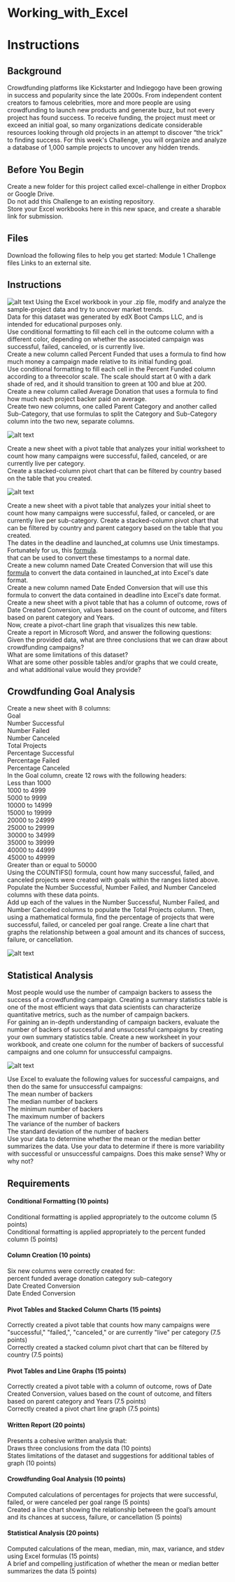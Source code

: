 # Working_with_Excel
# Instructions

## Background

Crowdfunding platforms like Kickstarter and Indiegogo have been growing in success and popularity since the late 2000s. From independent content creators to famous celebrities, more and more people are using crowdfunding to launch new products and generate buzz, but not every project has found success. To receive funding, the project must meet or exceed an initial goal, so many organizations dedicate considerable resources looking through old projects in an attempt to discover “the trick” to finding success. For this week's Challenge, you will organize and analyze a database of 1,000 sample projects to uncover any hidden trends.

## Before You Begin

Create a new folder for this project called excel-challenge in either Dropbox or Google Drive. <br> 
Do not add this Challenge to an existing repository. <br>
Store your Excel workbooks here in this new space, and create a sharable link for submission. 

## Files

Download the following files to help you get started: 
Module 1 Challenge files Links to an external site. 

## Instructions
![alt text](images/image.png)
Using the Excel workbook in your .zip file, modify and analyze the sample-project data and try to uncover market trends.<br>
Data for this dataset was generated by edX Boot Camps LLC, and is intended for educational purposes only. <br>
Use conditional formatting to fill each cell in the outcome column with a different color, depending on whether the associated campaign was successful, failed, canceled, or is currently live. <br>
Create a new column called Percent Funded that uses a formula to find how much money a campaign made relative to its initial funding goal. <br>
Use conditional formatting to fill each cell in the Percent Funded column according to a threecolor scale. The scale should start at 0 with a dark shade of red, and it should transition to green at 100 and blue at 200. <br>
Create a new column called Average Donation that uses a formula to find how much each project backer paid on average. <br>
Create two new columns, one called Parent Category and another called Sub-Category, that use formulas to split the Category and Sub-Category column into the two new, separate columns. 

![alt text](images/image-1.png)

Create a new sheet with a pivot table that analyzes your initial worksheet to count how many campaigns were successful, failed, canceled, or are currently live per category. <br>
Create a stacked-column pivot chart that can be filtered by country based on the table that you created.

![alt text](images/image-2.png)

Create a new sheet with a pivot table that analyzes your initial sheet to count how many campaigns were successful, failed, or canceled, or are currently live per sub-category. Create a stacked-column pivot chart that can be filtered by country and parent category based on the table that you created. <br>
The dates in the deadline and launched_at columns use Unix timestamps. <br>
Fortunately for us, this [formula](https://www.extendoffice.com/documents/excel/2473-excel-timestamp-to-date.html).<br>
that can be used to convert these timestamps to a normal date. <br>
Create a new column named Date Created Conversion that will use this [formula](https://www.extendoffice.com/documents/excel/2473-excel-timestamp-to-date.html) to convert the data contained in launched_at into Excel's date format. <br>
Create a new column named Date Ended Conversion that will use this formula to convert the data contained in deadline into Excel's date format.<br>
Create a new sheet with a pivot table that has a column of outcome, rows of Date Created Conversion, values based on the count of outcome, and filters based on parent category and Years. <br>
Now, create a pivot-chart line graph that visualizes this new table. <br>
Create a report in Microsoft Word, and answer the following questions: 
Given the provided data, what are three conclusions that we can draw about crowdfunding campaigns? <br>
What are some limitations of this dataset? <br>
What are some other possible tables and/or graphs that we could create, and what additional value would they provide? 

## Crowdfunding Goal Analysis

Create a new sheet with 8 columns: <br>
Goal <br>
Number Successful <br>
Number Failed <br>
Number Canceled <br>
Total Projects <br>
Percentage Successful <br>
Percentage Failed <br>
Percentage Canceled <br>
In the Goal column, create 12 rows with the following headers: <br>
Less than 1000 <br>
1000 to 4999 <br>
5000 to 9999 <br>
10000 to 14999 <br>
15000 to 19999 <br>
20000 to 24999 <br>
25000 to 29999 <br>
30000 to 34999 <br>
35000 to 39999 <br>
40000 to 44999 <br>
45000 to 49999 <br>
Greater than or equal to 50000 <br>
Using the COUNTIFS() formula, count how many successful, failed, and canceled projects were created with goals within the ranges listed above. Populate the Number Successful, Number Failed, and Number Canceled columns with these data points. <br>
Add up each of the values in the Number Successful, Number Failed, and Number Canceled columns to populate the Total Projects column. Then, using a mathematical formula, find the percentage of projects that were successful, failed, or canceled per goal range. Create a line chart that graphs the relationship between a goal amount and its chances of success, failure, or cancellation. <br>

![alt text](images/image-3.png)

## Statistical Analysis

Most people would use the number of campaign backers to assess the success of a crowdfunding campaign. Creating a summary statistics table is one of the most efficient ways that data scientists can characterize quantitative metrics, such as the number of campaign backers. <br>
For gaining an in-depth understanding of campaign backers, evaluate the number of backers of successful and unsuccessful campaigns by creating your own summary statistics table. Create a new worksheet in your workbook, and create one column for the number of backers of successful campaigns and one column for unsuccessful campaigns.

![alt text](images/image-4.png)

Use Excel to evaluate the following values for successful campaigns, and then do the same for unsuccessful campaigns: <br>
The mean number of backers <br>
The median number of backers <br>
The minimum number of backers <br>
The maximum number of backers <br>
The variance of the number of backers <br>
The standard deviation of the number of backers <br>
Use your data to determine whether the mean or the median better summarizes the data. Use your data to determine if there is more variability with successful or unsuccessful campaigns. Does this make sense? Why or why not? <br>

## Requirements
#### Conditional Formatting (10 points)
Conditional formatting is applied appropriately to the outcome column (5 points) <br>
Conditional formatting is applied appropriately to the percent funded column (5 points) <br>
#### Column Creation (10 points)
Six new columns were correctly created for: <br>
percent funded average donation category sub-category <br>
Date Created Conversion <br>
Date Ended Conversion <br>
#### Pivot Tables and Stacked Column Charts (15 points)
Correctly created a pivot table that counts how many campaigns were "successful," "failed,", "canceled," or are currently "live" per category (7.5 points) <br>
Correctly created a stacked column pivot chart that can be filtered by country (7.5 points) <br>
#### Pivot Tables and Line Graphs (15 points) 
Correctly created a pivot table with a column of outcome, rows of Date Created Conversion, values based on the count of outcome, and filters based on parent category and Years (7.5 points) <br>
Correctly created a pivot chart line graph (7.5 points) <br>
#### Written Report (20 points) 
Presents a cohesive written analysis that: <br>
Draws three conclusions from the data (10 points) <br>
States limitations of the dataset and suggestions for additional tables of graph (10 points) <br>
#### Crowdfunding Goal Analysis (10 points) 
Computed calculations of percentages for projects that were successful, failed, or were canceled per goal range (5 points) <br>
Created a line chart showing the relationship between the goal’s amount and its chances at success, failure, or cancellation (5 points) <br>
#### Statistical Analysis (20 points)
Computed calculations of the mean, median, min, max, variance, and stdev using Excel formulas (15 points) <br>
A brief and compelling justification of whether the mean or median better summarizes the data (5 points)


